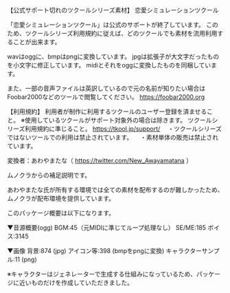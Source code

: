 【公式サポート切れのツクールシリーズ素材】
恋愛シミュレーションツクール

「恋愛シミュレーションツクール」は公式のサポートが終了しています。
このため、ツクールシリーズ利用規約に従えば、どのツクールでも素材を流用利用することが出来ます。

wavはoggに、bmpはpngに変換しています。
jpgは拡張子が大文字だったものを小文字に修正しています。
midiとそれをoggに変換したものを同梱しています。

また、一部の音声ファイルは英訳しているので元の名前が知りたい場合はFoobar2000などのツールで閲覧してください。
https://foobar2000.org

【利用規約】
利用者が制作に利用するツクールのユーザー登録を済ませること。
※使用しているツクールがサポート対象外の場合は除きます。
ツクールシリーズ利用規約に準じること。
https://tkool.jp/support/
　・ツクールシリーズではないツールでの利用は禁止されています。
　・素材単体の販売は禁止されています。

変換者：あわやまたな（ https://twitter.com/New_Awayamatana ）


ムノクラからの補足説明です。

あわやまたな氏が所有する環境では全ての素材を配布するのが難しかったため、ムノクラが配布環境を提供しています。

このパッケージ概要は以下になります。

▼音源概要(ogg)
BGM:45（元MIDIに準じてループ処理なし）
SE/ME:185
ボイス:3145

▼画像
背景:874 (jpg)
アイコン等:398 (bmpをpngに変換)
キャラクターサンプル:11 (png)

※キャラクターはジェネレーターで生成する仕組みになっているため、パッケージに近いものだけを作成していただきました。

